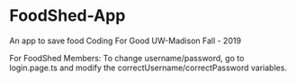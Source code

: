 # FoodShed-App
An app to save food
Coding For Good UW-Madison Fall - 2019

For FoodShed Members:
To change username/password, go to login.page.ts and modify the
correctUsername/correctPassword variables.